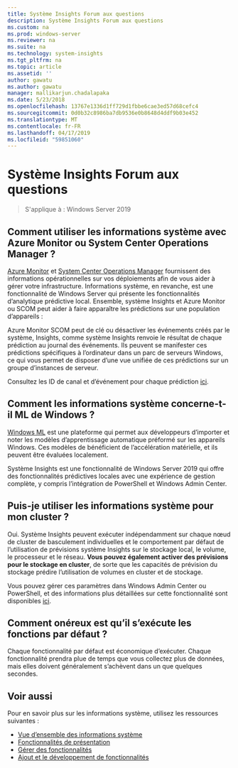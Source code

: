 ```yaml
---
title: Système Insights Forum aux questions
description: Système Insights Forum aux questions
ms.custom: na
ms.prod: windows-server
ms.reviewer: na
ms.suite: na
ms.technology: system-insights
ms.tgt_pltfrm: na
ms.topic: article
ms.assetid: ''
author: gawatu
ms.author: gawatu
manager: mallikarjun.chadalapaka
ms.date: 5/23/2018
ms.openlocfilehash: 13767e1336d1ff729d1fbbe6cae3ed57d68cefc4
ms.sourcegitcommit: 0d0b32c8986ba7db9536e0b8648d4ddf9b03e452
ms.translationtype: MT
ms.contentlocale: fr-FR
ms.lasthandoff: 04/17/2019
ms.locfileid: "59851060"
---
```

# <a name="system-insights-faq"></a>Système Insights Forum aux questions

>S'applique à : Windows Server 2019

## <a name="how-can-you-use-system-insights-with-azure-monitor-or-system-center-operations-manager"></a>Comment utiliser les informations système avec Azure Monitor ou System Center Operations Manager ?

[Azure Monitor](https://azure.microsoft.com/services/monitor/) et [System Center Operations Manager](https://docs.microsoft.com/system-center/scom/welcome?view=sc-om-1807) fournissent des informations opérationnelles sur vos déploiements afin de vous aider à gérer votre infrastructure. Informations système, en revanche, est une fonctionnalité de Windows Server qui présente les fonctionnalités d’analytique prédictive local. Ensemble, système Insights et Azure Monitor ou SCOM peut aider à faire apparaître les prédictions sur une population d’appareils :

 Azure Monitor SCOM peut de clé ou désactiver les événements créés par le système, Insights, comme système Insights renvoie le résultat de chaque prédiction au journal des événements. Ils peuvent se manifester ces prédictions spécifiques à l’ordinateur dans un parc de serveurs Windows, ce qui vous permet de disposer d’une vue unifiée de ces prédictions sur un groupe d’instances de serveur. 
 
 Consultez les ID de canal et d’événement pour chaque prédiction [ici](https://docs.microsoft.com/windows-server/manage/system-insights/managing-capabilities#retrieving-capability-results).

## <a name="how-does-system-insights-relate-to-windows-ml"></a>Comment les informations système concerne-t-il ML de Windows ?

[Windows ML](https://docs.microsoft.com/windows/uwp/machine-learning/) est une plateforme qui permet aux développeurs d’importer et noter les modèles d’apprentissage automatique préformé sur les appareils Windows. Ces modèles de bénéficient de l’accélération matérielle, et ils peuvent être évaluées localement. 

Système Insights est une fonctionnalité de Windows Server 2019 qui offre des fonctionnalités prédictives locales avec une expérience de gestion complète, y compris l’intégration de PowerShell et Windows Admin Center. 

## <a name="can-i-use-system-insights-for-my-cluster"></a>Puis-je utiliser les informations système pour mon cluster ? 

Oui. Système Insights peuvent exécuter indépendamment sur chaque nœud de cluster de basculement individuelles et le comportement par défaut de l’utilisation de prévisions système Insights sur le stockage local, le volume, le processeur et le réseau. **Vous pouvez également activer des prévisions pour le stockage en cluster**, de sorte que les capacités de prévision du stockage prédire l’utilisation de volumes en cluster et de stockage. 

Vous pouvez gérer ces paramètres dans Windows Admin Center ou PowerShell, et des informations plus détaillées sur cette fonctionnalité sont disponibles [ici](https://blogs.technet.microsoft.com/filecab/2018/10/03/using-system-insights-to-forecast-clustered-storage-usage/).
 

## <a name="how-expensive-is-it-to-run-the-default-capabilities"></a>Comment onéreux est qu’il s’exécute les fonctions par défaut ?

Chaque fonctionnalité par défaut est économique d’exécuter. Chaque fonctionnalité prendra plue de temps que vous collectez plus de données, mais elles doivent généralement s’achèvent dans un que quelques secondes. 

## <a name="see-also"></a>Voir aussi
Pour en savoir plus sur les informations système, utilisez les ressources suivantes :

- [Vue d’ensemble des informations système](overview.md)
- [Fonctionnalités de présentation](understanding-capabilities.md)
- [Gérer des fonctionnalités](managing-capabilities.md)
- [Ajout et le développement de fonctionnalités](adding-and-developing-capabilities.md)
